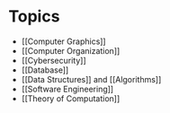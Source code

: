 # Topics
* [[Computer Graphics]]
* [[Computer Organization]]
* [[Cybersecurity]]
* [[Database]]
* [[Data Structures]] and [[Algorithms]]
* [[Software Engineering]]
* [[Theory of Computation]]